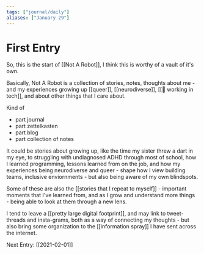 ```yaml
---
tags: ["journal/daily"]
aliases: ["January 29"]
---
```

# First Entry 

So, this is the start of [[Not A Robot]], I think this is worthy of a vault of it's own.

Basically, Not A Robot is a collection of stories, notes, thoughts about me - and my experiences growing up [[queer]], [[neurodiverse]], [[🌱 working in tech]], and about other things that I care about.

Kind of
- part journal
- part zettelkasten
- part blog
- part collection of notes

It could be stories about growing up, like the time my sister threw a dart in my eye, to struggling with undiagnosed ADHD through most of school,  how I learned programming, lessons learned from on the job, and how my experiences being neurodiverse and queer - shape how I view building teams, inclusive enviornments - but also being aware of my own blindspots.

Some of these are also the [[stories that I repeat to myself]] - important moments that I've learned from, and as I grow and understand more things - being able to look at them through a new lens. 

I tend to leave a [[pretty large digital footprint]], and may link to tweet-threads and insta-grams, both as a way of connecting my thoughts - but also bring some organization to the [[information spray]] I have sent across the internet.

Next Entry: [[2021-02-01]]